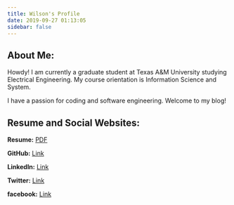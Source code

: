 ```yaml
---
title: Wilson's Profile
date: 2019-09-27 01:13:05
sidebar: false
---
```


## About Me:

Howdy! I am currently a graduate student at Texas A&M University studying Electrical Engineering. My course orientation is Information Science and System.

I have a passion for coding and software engineering. Welcome to my blog!

## Resume and Social Websites:

**Resume:** [PDF](/uploads/Resume.pdf)

**GitHub:** [Link](https://github.com/wilsonwang881)

**LinkedIn:** [Link](https://www.linkedin.com/in/leiwangwilson)

**Twitter:** [Link](https://twitter.com/WilsonWang8881)

**facebook:** [Link](https://www.facebook.com/wilson.wang.37051579)




